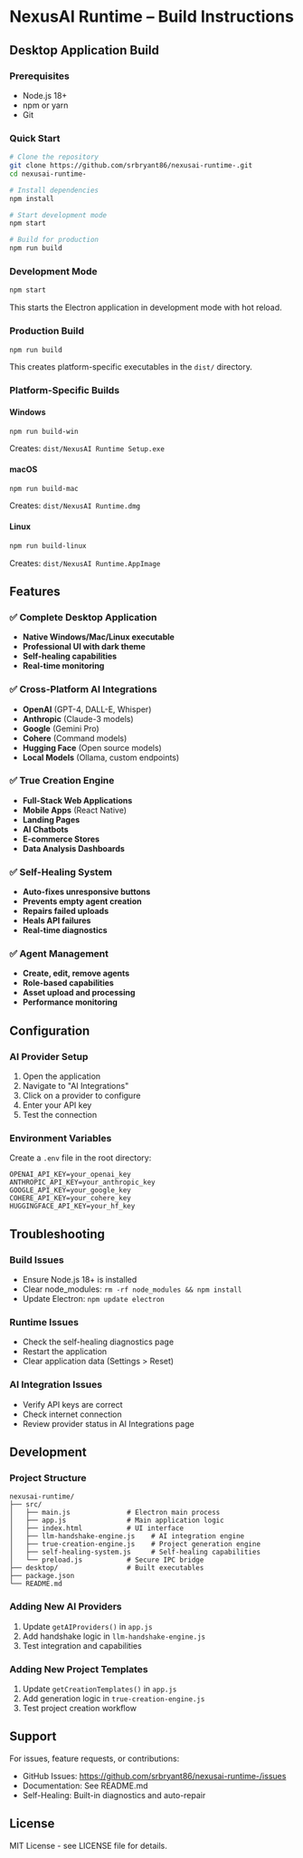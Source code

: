 # NexusAI Runtime – Build Instructions

## Desktop Application Build

### Prerequisites
- Node.js 18+ 
- npm or yarn
- Git

### Quick Start
```bash
# Clone the repository
git clone https://github.com/srbryant86/nexusai-runtime-.git
cd nexusai-runtime-

# Install dependencies
npm install

# Start development mode
npm start

# Build for production
npm run build
```

### Development Mode
```bash
npm start
```
This starts the Electron application in development mode with hot reload.

### Production Build
```bash
npm run build
```
This creates platform-specific executables in the `dist/` directory.

### Platform-Specific Builds

#### Windows
```bash
npm run build-win
```
Creates: `dist/NexusAI Runtime Setup.exe`

#### macOS
```bash
npm run build-mac
```
Creates: `dist/NexusAI Runtime.dmg`

#### Linux
```bash
npm run build-linux
```
Creates: `dist/NexusAI Runtime.AppImage`

## Features

### ✅ Complete Desktop Application
- **Native Windows/Mac/Linux executable**
- **Professional UI with dark theme**
- **Self-healing capabilities**
- **Real-time monitoring**

### ✅ Cross-Platform AI Integrations
- **OpenAI** (GPT-4, DALL-E, Whisper)
- **Anthropic** (Claude-3 models)
- **Google** (Gemini Pro)
- **Cohere** (Command models)
- **Hugging Face** (Open source models)
- **Local Models** (Ollama, custom endpoints)

### ✅ True Creation Engine
- **Full-Stack Web Applications**
- **Mobile Apps** (React Native)
- **Landing Pages**
- **AI Chatbots**
- **E-commerce Stores**
- **Data Analysis Dashboards**

### ✅ Self-Healing System
- **Auto-fixes unresponsive buttons**
- **Prevents empty agent creation**
- **Repairs failed uploads**
- **Heals API failures**
- **Real-time diagnostics**

### ✅ Agent Management
- **Create, edit, remove agents**
- **Role-based capabilities**
- **Asset upload and processing**
- **Performance monitoring**

## Configuration

### AI Provider Setup
1. Open the application
2. Navigate to "AI Integrations"
3. Click on a provider to configure
4. Enter your API key
5. Test the connection

### Environment Variables
Create a `.env` file in the root directory:
```
OPENAI_API_KEY=your_openai_key
ANTHROPIC_API_KEY=your_anthropic_key
GOOGLE_API_KEY=your_google_key
COHERE_API_KEY=your_cohere_key
HUGGINGFACE_API_KEY=your_hf_key
```

## Troubleshooting

### Build Issues
- Ensure Node.js 18+ is installed
- Clear node_modules: `rm -rf node_modules && npm install`
- Update Electron: `npm update electron`

### Runtime Issues
- Check the self-healing diagnostics page
- Restart the application
- Clear application data (Settings > Reset)

### AI Integration Issues
- Verify API keys are correct
- Check internet connection
- Review provider status in AI Integrations page

## Development

### Project Structure
```
nexusai-runtime/
├── src/
│   ├── main.js              # Electron main process
│   ├── app.js               # Main application logic
│   ├── index.html           # UI interface
│   ├── llm-handshake-engine.js    # AI integration engine
│   ├── true-creation-engine.js    # Project generation engine
│   ├── self-healing-system.js     # Self-healing capabilities
│   └── preload.js           # Secure IPC bridge
├── desktop/                 # Built executables
├── package.json
└── README.md
```

### Adding New AI Providers
1. Update `getAIProviders()` in `app.js`
2. Add handshake logic in `llm-handshake-engine.js`
3. Test integration and capabilities

### Adding New Project Templates
1. Update `getCreationTemplates()` in `app.js`
2. Add generation logic in `true-creation-engine.js`
3. Test project creation workflow

## Support

For issues, feature requests, or contributions:
- GitHub Issues: https://github.com/srbryant86/nexusai-runtime-/issues
- Documentation: See README.md
- Self-Healing: Built-in diagnostics and auto-repair

## License

MIT License - see LICENSE file for details.


